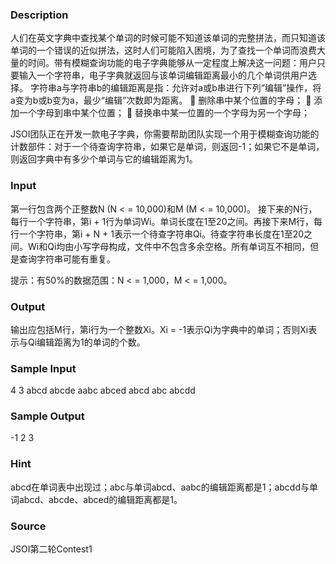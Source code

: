 
### Description
人们在英文字典中查找某个单词的时候可能不知道该单词的完整拼法，而只知道该单词的一个错误的近似拼法，这时人们可能陷入困境，为了查找一个单词而浪费大量的时间。带有模糊查询功能的电子字典能够从一定程度上解决这一问题：用户只要输入一个字符串，电子字典就返回与该单词编辑距离最小的几个单词供用户选择。
字符串a与字符串b的编辑距离是指：允许对a或b串进行下列“编辑”操作，将a变为b或b变为a，最少“编辑”次数即为距离。
	删除串中某个位置的字母；
	添加一个字母到串中某个位置；
	替换串中某一位置的一个字母为另一个字母；

JSOI团队正在开发一款电子字典，你需要帮助团队实现一个用于模糊查询功能的计数部件：对于一个待查询字符串，如果它是单词，则返回-1；如果它不是单词，则返回字典中有多少个单词与它的编辑距离为1。


### Input
第一行包含两个正整数N (N  < =  10,000)和M (M < = 10,000)。
接下来的N行，每行一个字符串，第i + 1行为单词Wi。单词长度在1至20之间。再接下来M行，每行一个字符串，第i + N + 1表示一个待查字符串Qi。待查字符串长度在1至20之间。Wi和Qi均由小写字母构成，文件中不包含多余空格。所有单词互不相同，但是查询字符串可能有重复。

提示：有50%的数据范围：N < =  1,000，M < = 1,000。

### Output
输出应包括M行，第i行为一个整数Xi。Xi = -1表示Qi为字典中的单词；否则Xi表示与Qi编辑距离为1的单词的个数。


### Sample Input
4 3
abcd
abcde
aabc
abced
abcd
abc
abcdd	
### Sample Output
-1
2
3


### Hint
abcd在单词表中出现过；abc与单词abcd、aabc的编辑距离都是1；abcdd与单词abcd、abcde、abced的编辑距离都是1。

### Source
JSOI第二轮Contest1